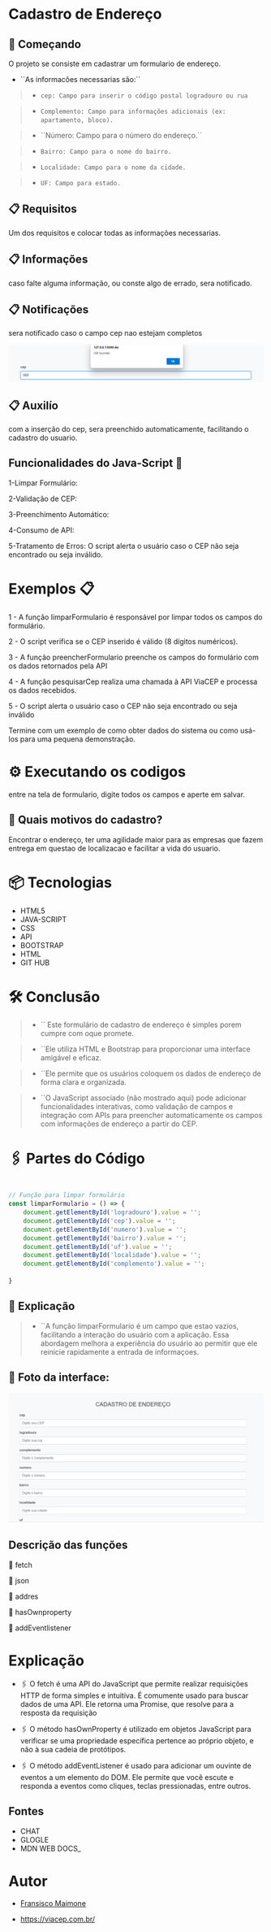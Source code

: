 # Cadastro de Endereço

## 🚀 Começando

 O projeto se consiste em cadastrar um formulario de endereço.
 
 * ``As informacões necessarias são:`´

>* ``cep: Campo para inserir o código postal logradouro ou rua``

>* ``Complemento: Campo para informações adicionais (ex: apartamento, bloco).``

>* ``Número: Campo para o número do endereço.`´

>* ``Bairro: Campo para o nome do bairro.``

>* ``Localidade: Campo para o nome da cidade.``

>* ``UF: Campo para estado.``


## 📋 Requisitos

Um dos requisitos e colocar todas as informações necessarias.

## 📋 Informações

caso falte alguma informação, ou conste algo de errado, sera notificado.

## 📋 Notificações

sera notificado caso o campo cep nao estejam completos

![](Captura%20de%20tela%202024-09-27%20091217.png)


## 📋 Auxilío

com a inserção do cep, sera preenchido automaticamente, facilitando o cadastro do usuario.

## Funcionalidades do Java-Script 🔧 

1-Limpar Formulário:

2-Validação de CEP:

3-Preenchimento Automático: 

4-Consumo de API: 

5-Tratamento de Erros: O script alerta o usuário caso o CEP não seja encontrado ou seja inválido.

# Exemplos 📋


1 -  A função limparFormulario é responsável por limpar todos os campos do formulário.

2 -  O script verifica se o CEP inserido é válido (8 dígitos numéricos).

3 -  A função preencherFormulario preenche os campos do formulário com os dados retornados pela API

4 -  A função pesquisarCep realiza uma chamada à API ViaCEP e processa os dados recebidos.

5 -  O script alerta o usuário caso o CEP não seja encontrado ou seja inválido


Termine com um exemplo de como obter dados do sistema ou como usá-los para uma pequena demonstração.

# ⚙️ Executando os codigos

entre na tela de formulario, digite todos os campos e aperte em salvar.

## 🔩 Quais motivos do cadastro?

Encontrar o endereço, ter uma agilidade maior para as empresas que fazem entrega em questao de localizacao e facilitar a vida do usuario. 

#  📦 Tecnologias

- HTML5
- JAVA-SCRIPT
- CSS
- API 
- BOOTSTRAP
- HTML
- GIT HUB


# 🛠️ Conclusão

>* `` Este formulário de cadastro de endereço é simples porem cumpre com oque promete.

 >* ``Ele utiliza HTML e Bootstrap para proporcionar uma interface amigável e eficaz.

 >* ``Ele permite que os usuários coloquem os dados de endereço de forma clara e organizada.
 
  >* ``O JavaScript associado (não mostrado aqui) pode adicionar funcionalidades interativas, como validação de campos e integração com APIs para preencher automaticamente os campos com informações de endereço a partir do CEP.


# 🖇️ Partes do Código

~~~ JavaScript

// Função para limpar formulário
const limparFormulario = () => {
    document.getElementById('logradouro').value = '';
    document.getElementById('cep').value = '';
    document.getElementById('numero').value = '';
    document.getElementById('bairro').value = '';
    document.getElementById('uf').value = '';
    document.getElementById('localidade').value = '';
    document.getElementById('complemento').value = '';
    
}
~~~

## 📌 Explicação

>* ``A função limparFormulario é um campo que estao vazios, facilitando a interação do usuário com a aplicação. Essa abordagem melhora a experiência do usuário ao permitir que ele reinicie rapidamente a entrada de informaçoes.

## 📌 Foto da interface:

![](Captura%20de%20tela%202024-09-27%20091019.png)

##  Descrição das funções

📌 fetch
 
📌 json
  
📌 addres
 
📌 hasOwnproperty 
 
📌 addEventlistener

# Explicação

* 🖇️ O fetch é uma API do JavaScript que permite realizar requisições HTTP de forma simples e intuitiva. É comumente usado para buscar dados de uma API. Ele retorna uma Promise, que resolve para a resposta da requisição
 
* 🖇️ O método hasOwnProperty é utilizado em objetos JavaScript para verificar se uma propriedade específica pertence ao próprio objeto, e não à sua cadeia de protótipos.

* 🖇️ O método addEventListener é usado para adicionar um ouvinte de eventos a um elemento do DOM. Ele permite que você escute e responda a eventos como cliques, teclas pressionadas, entre outros.

## Fontes

- CHAT
- GLOGLE 
- MDN WEB DOCS_

# Autor

- [Fransisco Maimone](https://github.com/francisco043)

- https://viacep.com.br/